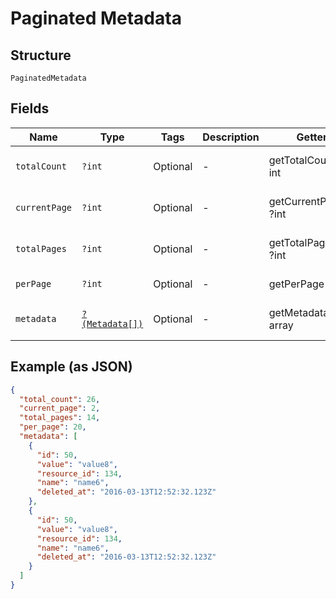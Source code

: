 
# Paginated Metadata

## Structure

`PaginatedMetadata`

## Fields

| Name | Type | Tags | Description | Getter | Setter |
|  --- | --- | --- | --- | --- | --- |
| `totalCount` | `?int` | Optional | - | getTotalCount(): ?int | setTotalCount(?int totalCount): void |
| `currentPage` | `?int` | Optional | - | getCurrentPage(): ?int | setCurrentPage(?int currentPage): void |
| `totalPages` | `?int` | Optional | - | getTotalPages(): ?int | setTotalPages(?int totalPages): void |
| `perPage` | `?int` | Optional | - | getPerPage(): ?int | setPerPage(?int perPage): void |
| `metadata` | [`?(Metadata[])`](../../doc/models/metadata.md) | Optional | - | getMetadata(): ?array | setMetadata(?array metadata): void |

## Example (as JSON)

```json
{
  "total_count": 26,
  "current_page": 2,
  "total_pages": 14,
  "per_page": 20,
  "metadata": [
    {
      "id": 50,
      "value": "value8",
      "resource_id": 134,
      "name": "name6",
      "deleted_at": "2016-03-13T12:52:32.123Z"
    },
    {
      "id": 50,
      "value": "value8",
      "resource_id": 134,
      "name": "name6",
      "deleted_at": "2016-03-13T12:52:32.123Z"
    }
  ]
}
```

